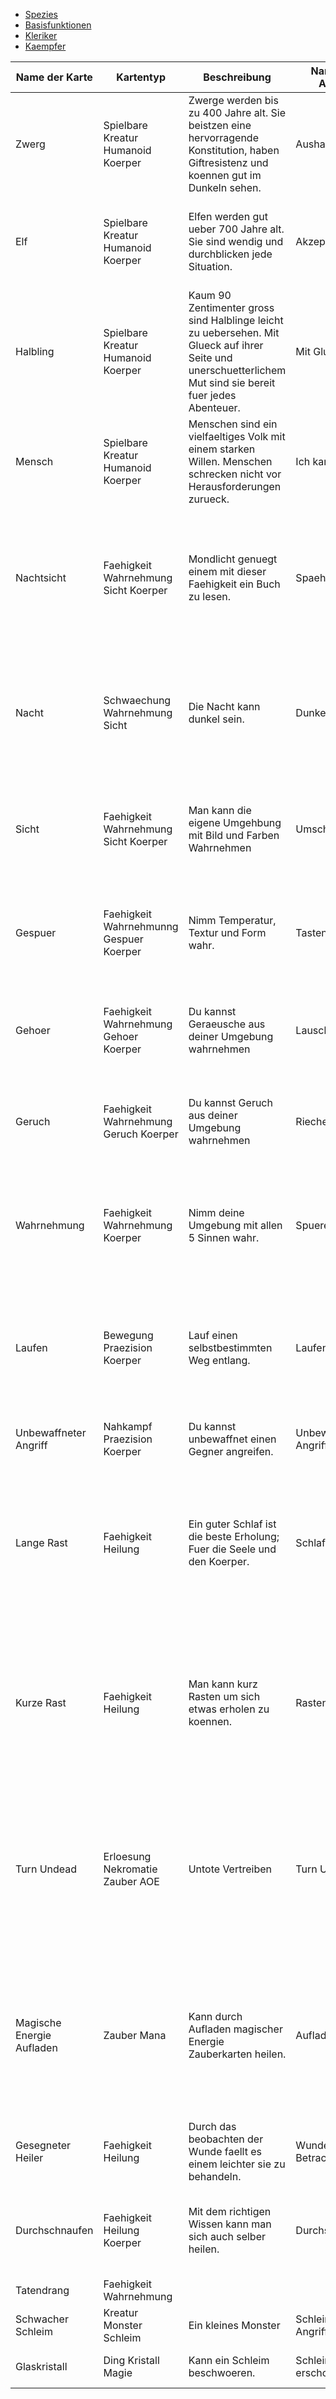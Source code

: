 - [Spezies](#Spezies)
- [Basisfunktionen](#Basisfunktionen)
- [Kleriker](#Kleriker)
- [Kaempfer](#Kaempfer)

| Name der Karte | Kartentyp | Beschreibung | Name der Aktion | Zeitkosten | Aktion | Zeitgewinn | Zerstoerungseffekt | Aktivieren der Karte |
| --- | --- | --- | --- | --- | --- |--- | --- | --- |
| <div id="Spezies"> Zwerg | Spielbare Kreatur Humanoid Koerper | Zwerge werden bis zu 400 Jahre alt. Sie beistzen eine hervorragende Konstitution, haben Giftresistenz und koennen gut im Dunkeln sehen. | Aushalten | 1 | Wehrt mit 4 + 1w4 gegen alle Arten von Schaden ab. + 1w8 Abwehr gegen Gift-Karten. | -3 | Bleibt die Karte bis zum Ende dieser Runde zerstoert strirbt man. | - |
| Elf | Spielbare Kreatur Humanoid Koerper | Elfen werden gut ueber 700 Jahre alt. Sie sind wendig und durchblicken jede Situation. | Akzeptanz | 1 | Wehrt mit 6 gegen alle Arten von Schaden ab. + 1w4 Abwehr gegen Magie-Karten und + 1w8 gegen Charme-Karten. | -4 | Bleibt die Karte bis zum Ende dieser Runde zerstoert stirbt man. | - |
| Halbling | Spielbare Kreatur Humanoid Koerper | Kaum 90 Zentimenter gross sind Halblinge leicht zu uebersehen. Mit Glueck auf ihrer Seite und unerschuetterlichem Mut sind sie bereit fuer jedes Abenteuer. | Mit Glueck | 1 | Wehrt mit 2w6 gegen alle Arten von Schaden ab. + 1w8 Abwehr gegen Einschuechterung-Karten. | -3 | Bleibt die Karte bis zum Ende dieser Runde zerstoert stirbt man. | - |
| Mensch | Spielbare Kreatur Humanoid Koerper | Menschen sind ein vielfaeltiges Volk mit einem starken Willen. Menschen schrecken nicht vor Herausforderungen zurueck. | Ich kann noch! | 1 | Wehrt mit 2w4 gegen alle Arten von Schaden ab. +3 Abwehr solange Zeit in der naechsten Runde erhaeltich ist. | -4 | Bleibt die Karte bis zum Ende dieser Runde zerstoert stirbt man. | - |
| <div id="Basisfunktionen"> Nachtsicht | Faehigkeit Wahrnehmung Sicht Koerper | Mondlicht genuegt einem mit dieser Faehigkeit ein Buch zu lesen. | Spaehen | 2 | Wehrt gegen alle Schadenstypen mit 1w4 ab. +4 Abwehr gegen Dunkelheit-Karten. +3 Zeit und +2 Angriff bei Praezision-Karten wenn die Karte nicht zerstoert wird. | 0 | Erhalte diese Karte naechste Runde wieder, wenn 10 oder mehr Zeit naechste Runde zur Verfuegung sind. | - |
| Nacht | Schwaechung Wahrnehmung Sicht | Die Nacht kann dunkel sein. | Dunkelheit | 0 | Greift mit 4 + <0~10 je nach Dunkelheit> alle Sicht-Karten an. Entfernt bei erfolgreichem Angriff 1 + <0~10 je nach Dunkelheit> Zeit vom Gegner. | 0 | Diese Karte kann nicht zerstoert werden. | - |
| Sicht | Faehigkeit Wahrnehmung Sicht Koerper | Man kann die eigene Umgehbung mit Bild und Farben Wahrnehmen | Umschauen | 2 | Wehrt gegen alle Schadenstypen mit 1w4 ab. +3 Zeit und +2 Angriff bei Praezision-Karten wenn die Karte nicht zerstoert wurde. | 0 | Erhalte diese Karte naechste Runde wieder, wenn 10 oder mehr Zeit in der naechsten Runde zur Verfuegung stehen. | - |
| Gespuer | Faehigkeit Wahrnehmunng Gespuer Koerper | Nimm Temperatur, Textur und Form wahr. | Tasten | 3 | Wehrt gegen alle Schadenstypen mit 1w4 ab. +3 Zeit und +1 Angriff bei Praezision-Karten wenn die Karte nicht zerstoert wurde. | 0 | Erhalte diese Karte naechste Runde wieder, wenn 10 oder mehr Zeit in der naechsten Runde zur Verfuegung stehen. | - |
| Gehoer | Faehigkeit Wahrnehmung Gehoer Koerper | Du kannst Geraeusche aus deiner Umgebung wahrnehmen | Lauschen | 1 | Wehrt gegen alle Schadenstypen mit 1w4 ab. +3 Zeit wenn die Karte nicht zerstoert wurde. | 0 | Erhalte diese Karte naechste Runde wieder, wenn 10 oder mehr Zeit in der naechsten Runde zur Verfuegung stehen. | - |
| Geruch | Faehigkeit Wahrnehmung Geruch Koerper | Du kannst Geruch aus deiner Umgebung wahrnehmen | Riechen | 2 | Wehrt gegen alle Schadenstypen mit 1w4 ab. +2 Zeit falls die Karte Karte nicht zerstoert wurde. | 0 | Erhalte diese Karte naechste Runde wieder, wenn 10 oder mehr Zeit in der naechsten Runde zur Verfuegung stehen. | - |
| Wahrnehmung | Faehigkeit Wahrnehmung Koerper | Nimm deine Umgebung mit allen 5 Sinnen wahr. | Spueren | 2 | Wehrt gegen alle Schadenstypen mit 1w4 ab. +3 Zeit und +2 Angriff/Abwehr auf Praezision-Karten wenn die Karte nicht zerstoert wurde. | 0 | Erhalte diese Karte naechste Runde wieder, wenn 10 oder mehr Zeit in der naechsten Runde zur Verfuegung stehen. | - |
| Laufen | Bewegung Praezision Koerper | Lauf einen selbstbestimmten Weg entlang. | Laufen | 5 | Wehrt gegen alle Schadenstypen mit 1w8 ab. +2w4 gegen Praezision Karten. Man kann sich von einem Ort zu einem Ort mittlerer Reichweite Bewegen. | 4 | Man kann die Karte mit 5 Angriff von einer Heilung-Karte heilen. | - |
| Unbewaffneter Angriff | Nahkampf Praezision Koerper | Du kannst unbewaffnet einen Gegner angreifen. | Unbewaffneter Angriff | 4 | Greift mit 2w4 oder 1w4 einen Koerper-Karte eines Gegners an. | 3 | Man kann die Karte mit 4 Angriff von einer Heilung-Karte heilen. | - |
| Lange Rast | Faehigkeit Heilung | Ein guter Schlaf ist die beste Erholung; Fuer die Seele und den Koerper. | Schlafen | Alle von dieser und der naechsten Runde. | Greife eine eigene zerstoerte Karte jede Stunde im Schlaf mit 1w8 an. Man kann maximal 8 Stunden Schlafen. Die Aktion wird abgebrochen wenn man eine eigene Koerper-Karte angegriffen wird. | 3 | Diese Karte kann nicht zerstoert werden. | - |
| Kurze Rast | Faehigkeit Heilung | Man kann kurz Rasten um sich etwas erholen zu koennen. | Rasten | Alle von dieser Runde und der naechsten Runde. | Eine Kurze Rast dauert 15 ~ 30 Minuten. +1 Angriff auf Heilung-Karten und Mana-Karten. Man erhaelt waehrend einer kurzen Rast 15 Zeit. Die Aktion wird abgebrochen wenn eine eigene Koerper-Karte angegriffen wird. | 0 | Diese Karte kann nicht zerstoert werden. | - |
| <div id="Kleriker"> Turn Undead | Erloesung Nekromatie Zauber AOE | Untote Vertreiben | Turn Undead | 8 | Greift mit 2w8 bis zu 3 Untote innerhalb mittlerer Reichweite an. Ist der Angriff erfolgreich werden die Untote vertrieben. | 3 | Man kann die Karte mit 6 Angriff von einer Mana-Karte wiedererhalten. | Aktiviere diese Karte wenn man 12 Angriff von einer Heilung-Karte, Glauben-Karte oder Licht-Karte ueberlebt. |
| Magische Energie Aufladen | Zauber Mana | Kann durch Aufladen magischer Energie Zauberkarten heilen. | Aufladen | 4 | Greift mit 1w8 eine zerstoerte Karte an. | 3 | Man kann die Karte mit 4 Angriff von einer Mana-Karte oder 8 Angriff von einer Heilung-Karte wiedererhalten. | Aktiviere diese Karte wenn man 15 Angriff von einer Zauber-Karte oder 10 Angriff von einer Mana-Karte ueberlebt. | 
| Gesegneter Heiler | Faehigkeit Heilung | Durch das beobachten der Wunde faellt es einem leichter sie zu behandeln. | Wunde Betrachten | 6 | +2 Angriff auf Praezision Heilung-Karten. | 6 | Wird die Karte zerstoert muss sie erneut aktiviert werden. | - |
| <div id="Kaempfer"> Durchschnaufen | Faehigkeit Heilung Koerper | Mit dem richtigen Wissen kann man sich auch selber heilen. | Durchschnaufen | 5 | Greift mit 1w6 zwei eigene zerstoerte Karten an. | 0 | Man kann die Karte mit 7 Angriff von einer Heilungskarte wiedererhalten. | Aktiviere die Karte wenn man 20 Zeit in einer Runde erreicht. |
| Tatendrang | Faehigkeit Wahrnehmung | 
| Schwacher Schleim | Kreatur Monster Schleim | Ein kleines Monster | Schleimiger Angriff | 3 | Wehrt mit 2w4 ab und greift mit 1w4 an. | 2 | Laesst einen Glaskristall fallen. | - |
| Glaskristall | Ding Kristall Magie | Kann ein Schleim beschwoeren. | Schleim erschoaffen | 15 | Mit ein bisschen Wasser erwacht der Schleim. | 5 | Der Kristall zersplitter in 1000 Stuecke. | - |